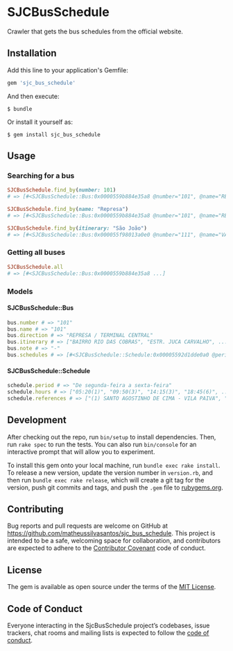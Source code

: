 # SJCBusSchedule

Crawler that gets the bus schedules from the official website.


## Installation

Add this line to your application's Gemfile:

```ruby
gem 'sjc_bus_schedule'
```

And then execute:

    $ bundle

Or install it yourself as:

    $ gem install sjc_bus_schedule

## Usage

### Searching for a bus

```ruby
SJCBusSchedule.find_by(number: 101)
# => [#<SJCBusSchedule::Bus:0x0000559b884e35a8 @number="101", @name="REPRESA / TERMINAL CENTRAL (RADIAL) O.S.O 41", ...]

SJCBusSchedule.find_by(name: "Represa")
# => [#<SJCBusSchedule::Bus:0x0000559b884e35a8 @number="101", @name="REPRESA / TERMINAL CENTRAL (RADIAL) O.S.O 41", ...]

SJCBusSchedule.find_by(itinerary: "São João")
# => [#<SJCBusSchedule::Bus:0x000055f98013a0e0 @number="111", @name="VALE DOS PINHEIROS / MONTE CASTELO (CIRCULAR NO MONTE CASTELO) O.S.O. 31", ...]
```

### Getting all buses

```ruby
SJCBusSchedule.all
# => [#<SJCBusSchedule::Bus:0x0000559b884e35a8 ...]
```

### Models

#### SJCBusSchedule::Bus

```ruby
bus.number # => "101"
bus.name # => "101"
bus.direction # => "REPRESA / TERMINAL CENTRAL"
bus.itinerary # => ["BAIRRO RIO DAS COBRAS", "ESTR. JUCA CARVALHO", ...]
bus.note # => "-"
bus.schedules # => [#<SJCBusSchedule::Schedule:0x00005592d1dde0a0 @period="De segunda-feira a sexta-feira", ...]
```

#### SJCBusSchedule::Schedule

```ruby
schedule.period # => "De segunda-feira a sexta-feira"
schedule.hours # => ["05:20(1)", "09:50(3)", "14:15(3)", "18:45(6)", ...]
schedule.references # => ["(1) SANTO AGOSTINHO DE CIMA - VILA PAIVA", "(2) GUIRRA - PAÇO MUNICIPAL", ...]
```

## Development

After checking out the repo, run `bin/setup` to install dependencies. Then, run `rake spec` to run the tests. You can also run `bin/console` for an interactive prompt that will allow you to experiment.

To install this gem onto your local machine, run `bundle exec rake install`. To release a new version, update the version number in `version.rb`, and then run `bundle exec rake release`, which will create a git tag for the version, push git commits and tags, and push the `.gem` file to [rubygems.org](https://rubygems.org).

## Contributing

Bug reports and pull requests are welcome on GitHub at https://github.com/matheussilvasantos/sjc_bus_schedule. This project is intended to be a safe, welcoming space for collaboration, and contributors are expected to adhere to the [Contributor Covenant](http://contributor-covenant.org) code of conduct.

## License

The gem is available as open source under the terms of the [MIT License](https://opensource.org/licenses/MIT).

## Code of Conduct

Everyone interacting in the SjcBusSchedule project’s codebases, issue trackers, chat rooms and mailing lists is expected to follow the [code of conduct](https://github.com/matheussilvasantos/sjc_bus_schedule/blob/master/CODE_OF_CONDUCT.md).
